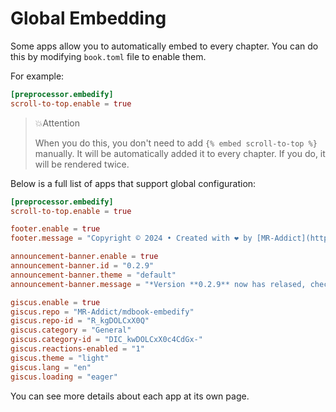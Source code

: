 # Global Embedding

Some apps allow you to automatically embed to every chapter. You can do this by modifying `book.toml` file to enable them.

For example:

```toml
[preprocessor.embedify]
scroll-to-top.enable = true
```

<!-- embed ignore begin -->

> 💥Attention
>
> When you do this, you don't need to add `{% embed scroll-to-top %}` manually. It will be automatically added it to every chapter. If you do, it will be rendered twice.

<!-- embed ignore end -->

Below is a full list of apps that support global configuration:

```toml
[preprocessor.embedify]
scroll-to-top.enable = true

footer.enable = true
footer.message = "Copyright © 2024 • Created with ❤️ by [MR-Addict](https://github.com/MR-Addict)"

announcement-banner.enable = true
announcement-banner.id = "0.2.9"
announcement-banner.theme = "default"
announcement-banner.message = "*Version **0.2.9** now has relased, check it out [here](https://github.com/MR-Addict/mdbook-embedify/releases/tag/0.2.9).*"

giscus.enable = true
giscus.repo = "MR-Addict/mdbook-embedify"
giscus.repo-id = "R_kgDOLCxX0Q"
giscus.category = "General"
giscus.category-id = "DIC_kwDOLCxX0c4CdGx-"
giscus.reactions-enabled = "1"
giscus.theme = "light"
giscus.lang = "en"
giscus.loading = "eager"
```

You can see more details about each app at its own page.
